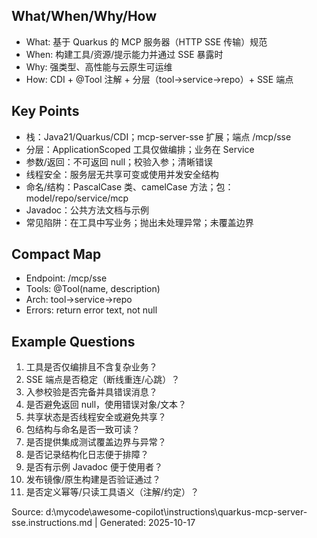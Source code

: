 ## What/When/Why/How
- What: 基于 Quarkus 的 MCP 服务器（HTTP SSE 传输）规范
- When: 构建工具/资源/提示能力并通过 SSE 暴露时
- Why: 强类型、高性能与云原生可运维
- How: CDI + @Tool 注解 + 分层（tool→service→repo）+ SSE 端点

## Key Points
- 栈：Java21/Quarkus/CDI；mcp-server-sse 扩展；端点 /mcp/sse
- 分层：ApplicationScoped 工具仅做编排；业务在 Service
- 参数/返回：不可返回 null；校验入参；清晰错误
- 线程安全：服务层无共享可变或使用并发安全结构
- 命名/结构：PascalCase 类、camelCase 方法；包：model/repo/service/mcp
- Javadoc：公共方法文档与示例
- 常见陷阱：在工具中写业务；抛出未处理异常；未覆盖边界

## Compact Map
- Endpoint: /mcp/sse
- Tools: @Tool(name, description)
- Arch: tool→service→repo
- Errors: return error text, not null

## Example Questions
1) 工具是否仅编排且不含复杂业务？
2) SSE 端点是否稳定（断线重连/心跳）？
3) 入参校验是否完备并具错误消息？
4) 是否避免返回 null，使用错误对象/文本？
5) 共享状态是否线程安全或避免共享？
6) 包结构与命名是否一致可读？
7) 是否提供集成测试覆盖边界与异常？
8) 是否记录结构化日志便于排障？
9) 是否有示例 Javadoc 便于使用者？
10) 发布镜像/原生构建是否验证通过？
11) 是否定义幂等/只读工具语义（注解/约定）？

Source: d:\mycode\awesome-copilot\instructions\quarkus-mcp-server-sse.instructions.md | Generated: 2025-10-17
